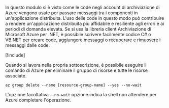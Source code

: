 In questo modulo si è visto come le code negli account di archiviazione di Azure vengono usate per passare messaggi tra i componenti in un'applicazione distribuita. L'uso delle code in questo modo può contribuire a rendere un'applicazione distribuita più affidabile e resiliente agli errori e ai periodi di domanda elevata. Se si usa la libreria client Archiviazione di Microsoft Azure per .NET, è possibile scrivere facilmente codice C# o VB.NET per creare code, aggiungere messaggi o recuperare e rimuovere i messaggi dalle code.

<!-- Cleanup sandbox -->
[!include[](../../../includes/azure-sandbox-cleanup.md)]

Quando si lavora nella propria sottoscrizione, è possibile eseguire il comando di Azure per eliminare il gruppo di risorse e tutte le risorse associate.

```azurecli
az group delete --name [resource-group-name] --yes --no-wait
```

L'opzione facoltativa `--no-wait` opzione indica la shell non attendere per Azure completare l'operazione.